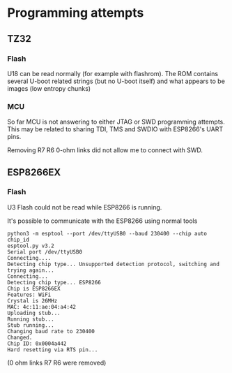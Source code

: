 # Programming attempts

## TZ32

### Flash

U18 can be read normally (for example with flashrom). The ROM contains several U-boot related strings (but no U-boot itself) and what appears to be images (low entropy chunks)

### MCU

So far MCU is not answering to either JTAG or SWD programming attempts.
This may be related to sharing TDI, TMS and SWDIO with ESP8266's UART pins.

Removing R7 R6 0-ohm links did not allow me to connect with SWD.

## ESP8266EX

### Flash

U3 Flash could not be read while ESP8266 is running.

It's possible to communicate with the ESP8266 using normal tools

```
python3 -m esptool --port /dev/ttyUSB0 --baud 230400 --chip auto chip_id
esptool.py v3.2
Serial port /dev/ttyUSB0
Connecting....
Detecting chip type... Unsupported detection protocol, switching and trying again...
Connecting...
Detecting chip type... ESP8266
Chip is ESP8266EX
Features: WiFi
Crystal is 26MHz
MAC: 4c:11:ae:04:a4:42
Uploading stub...
Running stub...
Stub running...
Changing baud rate to 230400
Changed.
Chip ID: 0x0004a442
Hard resetting via RTS pin...
```

(0 ohm links R7 R6 were removed)